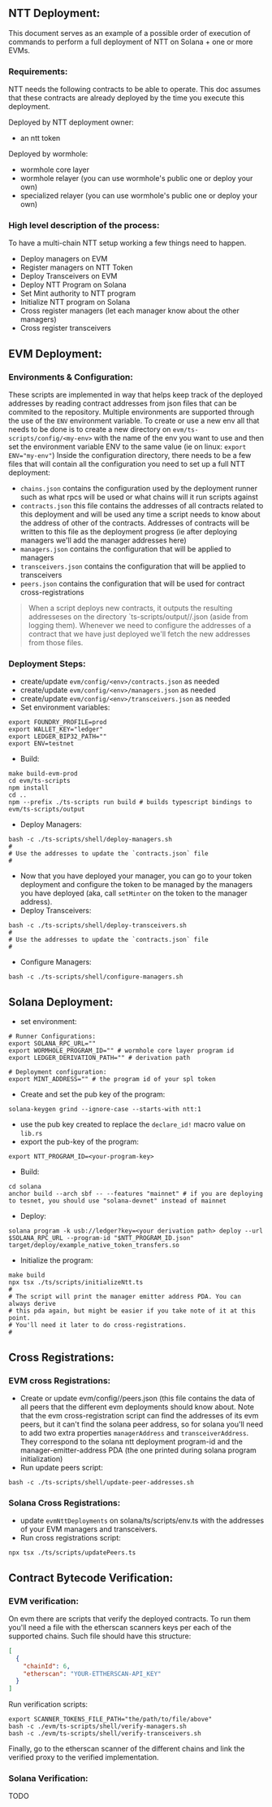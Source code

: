 ## NTT Deployment:
This document serves as an example of a possible order of execution of commands to perform a full deployment of NTT on Solana + one or more EVMs.

### Requirements:
NTT needs the following contracts to be able to operate. This doc assumes that these contracts are already deployed by the time you execute this deployment.

Deployed by NTT deployment owner:
- an ntt token

Deployed by wormhole:
- wormhole core layer
- wormhole relayer (you can use wormhole's public one or deploy your own)
- specialized relayer (you can use wormhole's public one or deploy your own)

### High level description of the process:
To have a multi-chain NTT setup working a few things need to happen.
- Deploy managers on EVM
- Register managers on NTT Token
- Deploy Transceivers on EVM
- Deploy NTT Program on Solana
- Set Mint authority to NTT program
- Initialize NTT program on Solana
- Cross register managers (let each manager know about the other managers)
- Cross register transceivers

## EVM Deployment:

### Environments & Configuration:
These scripts are implemented in way that helps keep track of the deployed addresses by reading contract addresses from json files that can be commited to the repository. Multiple environments are supported through the use of the `ENV` environment variable.
To create or use a new env all that needs to be done is to create a new directory on `evm/ts-scripts/config/<my-env>` with the name of the env you want to use and then set the environment variable ENV to the same value (ie on linux: `export ENV="my-env"`)
Inside the configuration directory, there needs to be a few files that will contain all the configuration you need to set up a full NTT deployment:
- `chains.json` contains the configuration used by the deployment runner such as what rpcs will be used or what chains will it run scripts against
- `contracts.json` this file contains the addresses of all contracts related to this deployment and will be used any time a script needs to know about the address of other of the contracts. Addresses of contracts will be written to this file as the deployment progress (ie after deploying managers we'll add the manager addresses here)
- `managers.json` contains the configuration that will be applied to managers
- `transceivers.json` contains the configuration that will be applied to transceivers
- `peers.json` contains the configuration that will be used for contract cross-registrations

> When a script deploys new contracts, it outputs the resulting addresseses on the directory `ts-scripts/output/<scripts-name>/<timestamp>.json (aside from logging them). Whenever we need to configure the addresses of a contract that we have just deployed we'll fetch the new addresses from those files.

### Deployment Steps:
- create/update `evm/config/<env>/contracts.json` as needed
- create/update `evm/config/<env>/managers.json` as needed
- create/update `evm/config/<env>/transceivers.json` as needed
- Set environment variables:
```
export FOUNDRY_PROFILE=prod
export WALLET_KEY="ledger"
export LEDGER_BIP32_PATH=""
export ENV=testnet
```
- Build:
```shell
make build-evm-prod
cd evm/ts-scripts
npm install
cd .. 
npm --prefix ./ts-scripts run build # builds typescript bindings to evm/ts-scripts/output
```
- Deploy Managers:
```shell
bash -c ./ts-scripts/shell/deploy-managers.sh
#
# Use the addresses to update the `contracts.json` file
#
```
- Now that you have deployed your manager, you can go to your token deployment and configure the token to be managed by the managers you have deployed (aka, call `setMinter` on the token to the manager address).
- Deploy Transceivers:
```shell
bash -c ./ts-scripts/shell/deploy-transceivers.sh
#
# Use the addresses to update the `contracts.json` file
# 
```
- Configure Managers:
```shell
bash -c ./ts-scripts/shell/configure-managers.sh
```

## Solana Deployment:
- set environment:
```shell
# Runner Configurations:
export SOLANA_RPC_URL="" 
export WORMHOLE_PROGRAM_ID="" # wormhole core layer program id
export LEDGER_DERIVATION_PATH="" # derivation path

# Deployment configuration:
export MINT_ADDRESS="" # the program id of your spl token
```
- Create and set the pub key of the program:
```shell
solana-keygen grind --ignore-case --starts-with ntt:1
```
- use the pub key created to replace the `declare_id!` macro value on `lib.rs`
- export the pub-key of the program:
```
export NTT_PROGRAM_ID=<your-program-key>
```
- Build:
```
cd solana
anchor build --arch sbf -- --features "mainnet" # if you are deploying to tesnet, you should use "solana-devnet" instead of mainnet
```
- Deploy:
```
solana program -k usb://ledger?key=<your derivation path> deploy --url $SOLANA_RPC_URL --program-id "$NTT_PROGRAM_ID.json" target/deploy/example_native_token_transfers.so
```
- Initialize the program:
``` shell
make build
npx tsx ./ts/scripts/initializeNtt.ts
#
# The script will print the manager emitter address PDA. You can always derive
# this pda again, but might be easier if you take note of it at this point.
# You'll need it later to do cross-registrations.
#
```

## Cross Registrations:

### EVM cross Registrations:
- Create or update evm/config/<env>/peers.json (this file contains the data of all peers that the different evm deployments should know about. Note that the evm cross-registration script can find the addresses of its evm peers, but it can't find the solana peer address, so for solana you'll need to add two extra properties `managerAddress` and `transceiverAddress`. They correspond to the solana ntt deployment program-id and the manager-emitter-address PDA (the one printed during solana program initialization)
- Run update peers script:
```shell
bash -c ./ts-scripts/shell/update-peer-addresses.sh
```

### Solana Cross Registrations:
- update `evmNttDeployments` on solana/ts/scripts/env.ts with the addresses of your EVM managers and transceivers.
- Run cross registrations script:
```shell
npx tsx ./ts/scripts/updatePeers.ts
``` 

## Contract Bytecode Verification:

### EVM verification:
On evm there are scripts that verify the deployed contracts. To run them you'll need a file with the etherscan scanners keys per each of the supported chains.
Such file should have this structure:
```json
[
  {
    "chainId": 6,
    "etherscan": "YOUR-ETTHERSCAN-API_KEY"
  }
]
```
Run verification scripts:
```
export SCANNER_TOKENS_FILE_PATH="the/path/to/file/above"
bash -c ./evm/ts-scripts/shell/verify-managers.sh
bash -c ./evm/ts-scripts/shell/verify-transceivers.sh
```
Finally, go to the etherscan scanner of the different chains and link the verified proxy to the verified implementation.

### Solana Verification:
TODO 